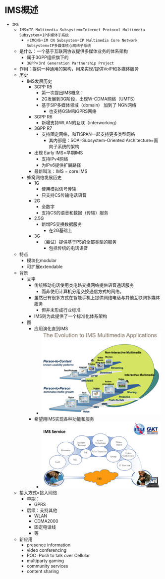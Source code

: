 # IMS概述

* `IMS`
  * `IMS`=`IP Multimedia Subsystem`=`Internet Protocol Multimedia Subsystem`=`IP多媒体子系统`
    * =`IMCNS`=`IM CN Subsystem`=`IP Multimedia Core Network Subsystem`=`IP多媒体核心网络子系统`
  * 是什么：一个基于互联网协议提供多媒体业务的体系架构
    * 属于3GPP组织旗下的
    * `3GPP`=`3rd Generation Partnership Project`
  * 作用：提供一种通用的架构，用来实现/提供VoIP和多媒体服务
  * 历史
    * IMS发展历史
      * 3GPP R5
        * 第一次提出IMS概念：
        * 2G发展到3G阶段，出现W-CDMA网络（UMTS）
        * 基于SIP多媒体领域（domain） 加到了 NGN网络
          * 也支持GSM和GPRS网络
      * 3GPP R6
        * 新增支持WLAN的互联（interworking）
      * 3GPP R7
        * 支持固定网络，和TISPAN一起支持更多类型网络
          * 其内部是：SOA=Subsystem-Oriented Architecture=面向子系统的架构
      * 出现 Early IMS=早期IMS
        * 支持IPv4网络
        * 为IPv6提供扩展路径
      * 最新叫法：IMS = core IMS
    * 蜂窝网络发展历史
      * 1G
        * 使用模拟信号传输
        * 只支持CS传输电话语音
      * 2G
        * 全数字
        * 支持CS的语音和数据（传输）服务
      * 2.5G
        * 新增PS交换数据服务
          * 在2G基础上
      * 3G
        * （尝试）提供基于PS的全部类型的服务
          * 包括传统的电话语音
  * 特点
    * 模块化modular
    * 可扩展extendable
  * 背景
    * 文字
      * 传统移动电话使用类电路交换网络提供语音通话服务
        * 而非使用计算机分组交换通信方式的网络。
      * 虽然已有很多方式在智能手机上提供网络电话与其他互联网多媒体服务
        * 但并未形成行业标准
      * IMS则为此提供了一个标准化体系架构
    * 图
      * 应用演化直到IMS
        * ![application_evolution_to_ims](../assets/img/application_evolution_to_ims.png)
      * 希望用IMS实现各种功能和服务
        * ![ims_implemented_various_app](../assets/img/ims_implemented_various_app.png)
  * 接入方式=接入网络
    * 早期：
      * GPRS
    * 后续：支持其他
      * WLAN
      * CDMA2000
      * 固定电话线
      * 等
  * 新应用
      * presence information 
      * video conferencing
      * POC=Push to talk over Cellular
      * multiparty gaming
      * community services
      * content sharing
